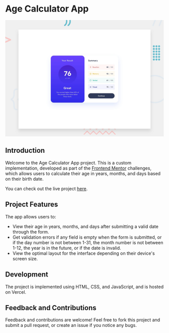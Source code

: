 # Age Calculator App

![Age Calculator App preview](./design/desktop-preview.jpg)

## Introduction

Welcome to the Age Calculator App project. This is a custom implementation, developed as part of the [Frontend Mentor](https://www.frontendmentor.io) challenges, which allows users to calculate their age in years, months, and days based on their birth date. 

You can check out the live project [here](https://age-calculator-app-main-eight.vercel.app/).

## Project Features

The app allows users to:

- View their age in years, months, and days after submitting a valid date through the form.
- Get validation errors if any field is empty when the form is submitted, or if the day number is not between 1-31, the month number is not between 1-12, the year is in the future, or if the date is invalid.
- View the optimal layout for the interface depending on their device's screen size.

## Development

The project is implemented using HTML, CSS, and JavaScript, and is hosted on Vercel.

## Feedback and Contributions

Feedback and contributions are welcome! Feel free to fork this project and submit a pull request, or create an issue if you notice any bugs.
